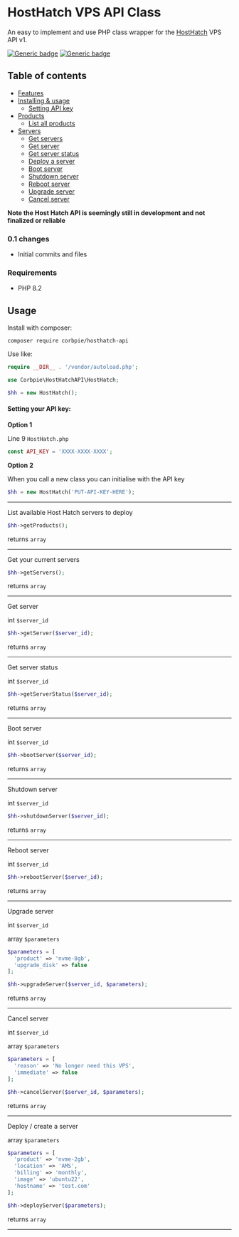 # HostHatch VPS API Class

An easy to implement and use PHP class wrapper for the [HostHatch](https://cloud.hosthatch.com/a/3772) VPS API v1.

[![Generic badge](https://img.shields.io/badge/version-0.1-blue.svg)]()
[![Generic badge](https://img.shields.io/badge/PHP-8.2-purple.svg)]()

## Table of contents

- [Features](#features)
- [Installing & usage](#installing)
    - [Setting API key](#setting-api-key)
- [Products](#products)
    - [List all products](#list-products)
- [Servers](#servers)
    - [Get servers](#list-servers)
    - [Get server](#list-server)
    - [Get server status](#list-server-status)
    - [Deploy a server](#deploy-server)
    - [Boot server](#boot-server)
    - [Shutdown server](#shutdown-server)
    - [Reboot server](#reboot-server)
    - [Upgrade server](#upgrade-server)
    - [Cancel server](#cancel-server)

**Note the Host Hatch API is seemingly still in development and not finalized or reliable**

### 0.1 changes

* Initial commits and files

### Requirements

* PHP 8.2

<span id="installing"></span>

## Usage

Install with composer:

```
composer require corbpie/hosthatch-api
```

Use like:

```php
require __DIR__ . '/vendor/autoload.php';

use Corbpie\HostHatchAPI\HostHatch;

$hh = new HostHatch();

```

#### Setting your API key:

<span id="setting-api-key"></span>
**Option 1**

Line 9 ```HostHatch.php```

```php
const API_KEY = 'XXXX-XXXX-XXXX';
```

**Option 2**

When you call a new class you can initialise with the API key

```php
$hh = new HostHatch('PUT-API-KEY-HERE');
```

---

List available Host Hatch servers to deploy
<span id="products"></span>
<span id="list-products"></span>

```php
$hh->getProducts();
```

returns `array`

---

Get your current servers
<span id="servers"></span>
<span id="list-servers"></span>

```php
$hh->getServers();
```

returns `array`

---

Get server

<span id="list-server"></span>

int `$server_id`

```php
$hh->getServer($server_id);
```

returns `array`

---

Get server status

<span id="list-server-status"></span>

int `$server_id`

```php
$hh->getServerStatus($server_id);
```

returns `array`

---

Boot server

<span id="boot-server"></span>

int `$server_id`

```php
$hh->bootServer($server_id);
```

returns `array`

---

Shutdown server

<span id="shutdown-server"></span>

int `$server_id`

```php
$hh->shutdownServer($server_id);
```

returns `array`

---

Reboot server

<span id="reboot-server"></span>

int `$server_id`

```php
$hh->rebootServer($server_id);
```

returns `array`

---

Upgrade server

<span id="upgrade-server"></span>

int `$server_id`

array `$parameters`

```php
$parameters = [
  'product' => 'nvme-8gb',
  'upgrade_disk' => false 
];

$hh->upgradeServer($server_id, $parameters);
```

returns `array`

---

Cancel server

<span id="cancel-server"></span>

int `$server_id`

array `$parameters`


```php
$parameters = [
  'reason' => 'No longer need this VPS',
  'immediate' => false
];

$hh->cancelServer($server_id, $parameters);

```

returns `array`

---

Deploy / create a server

<span id="deploy-server"></span>

array `$parameters`

```php
$parameters = [
  'product' => 'nvme-2gb',
  'location' => 'AMS',
  'billing' => 'monthly',
  'image' => 'ubuntu22',
  'hostname' => 'test.com'
];

$hh->deployServer($parameters);
```

returns `array`

---